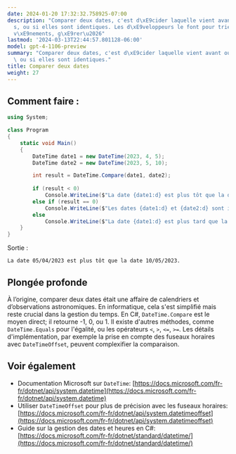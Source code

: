 ```yaml
---
date: 2024-01-20 17:32:32.758925-07:00
description: "Comparer deux dates, c'est d\xE9cider laquelle vient avant ou apr\xE8\
  s, ou si elles sont identiques. Les d\xE9veloppeurs le font pour trier des \xE9\
  v\xE9nements, g\xE9rer\u2026"
lastmod: '2024-03-13T22:44:57.801128-06:00'
model: gpt-4-1106-preview
summary: "Comparer deux dates, c'est d\xE9cider laquelle vient avant ou apr\xE8s,\
  \ ou si elles sont identiques."
title: Comparer deux dates
weight: 27
---
```


## Comment faire :
```C#
using System;

class Program
{
    static void Main()
    {
        DateTime date1 = new DateTime(2023, 4, 5);
        DateTime date2 = new DateTime(2023, 5, 10);

        int result = DateTime.Compare(date1, date2);
        
        if (result < 0)
            Console.WriteLine($"La date {date1:d} est plus tôt que la date {date2:d}.");
        else if (result == 0)
            Console.WriteLine($"Les dates {date1:d} et {date2:d} sont identiques.");
        else
            Console.WriteLine($"La date {date1:d} est plus tard que la date {date2:d}.");
    }
}
```
Sortie :
```
La date 05/04/2023 est plus tôt que la date 10/05/2023.
```

## Plongée profonde
À l’origine, comparer deux dates était une affaire de calendriers et d’observations astronomiques. En informatique, cela s'est simplifié mais reste crucial dans la gestion du temps. En C#, `DateTime.Compare` est le moyen direct; il retourne -1, 0, ou 1. Il existe d'autres méthodes, comme `DateTime.Equals` pour l'égalité, ou les opérateurs `<`, `>`, `<=`, `>=`. Les détails d'implémentation, par exemple la prise en compte des fuseaux horaires avec `DateTimeOffset`, peuvent complexifier la comparaison.

## Voir également
- Documentation Microsoft sur `DateTime`: [https://docs.microsoft.com/fr-fr/dotnet/api/system.datetime](https://docs.microsoft.com/fr-fr/dotnet/api/system.datetime)
- Utiliser `DateTimeOffset` pour plus de précision avec les fuseaux horaires: [https://docs.microsoft.com/fr-fr/dotnet/api/system.datetimeoffset](https://docs.microsoft.com/fr-fr/dotnet/api/system.datetimeoffset)
- Guide sur la gestion des dates et heures en C#: [https://docs.microsoft.com/fr-fr/dotnet/standard/datetime/](https://docs.microsoft.com/fr-fr/dotnet/standard/datetime/)

